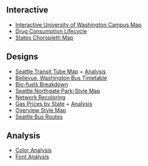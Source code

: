 ## Interactive

*  [Interactive University of Washington Campus Map](https://alephnan.github.io/information-visualization-capstone/dump/campus_map/index.html)
*  [Drug Consumption Lifecycle](https://alephnan.github.io/information-visualization-capstone/dump/drug_animation/scenes.html)
*  [States Choropleth Map](https://alephnan.github.io/information-visualization-capstone/dump/states/index.html)

## Designs
*  [Seattle Transit Tube Map](https://alephnan.github.io/information-visualization-capstone/dump/final_exam/seattle_tube.pdf) + [Analysis](https://alephnan.github.io/information-visualization-capstone/dump/final_exam/complete.pdf)
*  [Bellevue, Washington Bus Timetable](https://alephnan.github.io/information-visualization-capstone/dump/midterm_exam/midterm.pdf)
*  [Bio-fuels Breakdown](https://alephnan.github.io/information-visualization-capstone/dump/bio_fuels/bio_fuels_redesign.pdf)
*  [Seattle Northgate Park-Style Map](https://alephnan.github.io/information-visualization-capstone/dump/illustrator/map_park_style.pdf)
*  [Network Recoloring](https://alephnan.github.io/information-visualization-capstone/dump/illustrator/network_recolored.pdf)
*  [Gas Prices by State](https://alephnan.github.io/information-visualization-capstone/dump/gas_prices/gas_prices.pdf) + [Analysis](https://alephnan.github.io/information-visualization-capstone/dump/gas_prices/gas_prices_analysis.pdf)
*  [Overview Style Map](https://alephnan.github.io/information-visualization-capstone/dump/illustrator/map_for_overview.jpg)
*  [Seattle Bus Routes](https://alephnan.github.io/information-visualization-capstone/dump/bus_routes/seattle_bus_routes.pdf)


## Analysis
*  [Color Analysis](https://alephnan.github.io/information-visualization-capstone/dump/illustrator/color_analysis.pdf)
*  [Font Analysis](https://alephnan.github.io/information-visualization-capstone/dump/illustrator/font_analysis.pdf)

